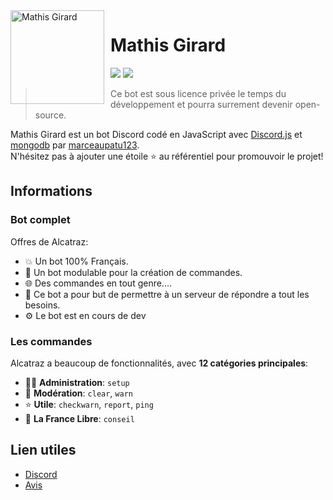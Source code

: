 <img width="150" height="150" align="left" style="float: left; margin: 0 10px 0 0;" alt="Mathis Girard" src="https://i.gyazo.com/525e603ab72bd2cb593215610b6cf612.png">  

# Mathis Girard

[![](https://img.shields.io/discord/606939452425633802.svg?logo=discord&colorB=7289DA)](https://discord.gg/vF2H5TzF6g)
[![](https://img.shields.io/badge/discord.js-v12.5.1-blue.svg?logo=npm)](https://discord.js.org/)


> Ce bot est sous licence privée le temps du développement et pourra surrement devenir open-source.

Mathis Girard est un bot Discord codé en JavaScript avec [Discord.js](https://discord.js.org) et [mongodb](https://www.mongodb.com/fr) par [marceaupatu123](https://github.com/marceaupatu123).  
N'hésitez pas à ajouter une étoile ⭐ au référentiel pour promouvoir le projet!
## Informations

### Bot complet

Offres de Alcatraz:
* 💥 Un bot 100% Français.
* 💯 Un bot modulable pour la création de commandes.
* 🌐 Des commandes en tout genre....
* 🤩 Ce bot a pour but de permettre à un serveur de répondre a tout les besoins.
* ⚙️ Le bot est en cours de dev

### Les commandes

Alcatraz a beaucoup de fonctionnalités, avec **12 catégories principales**:

*   👩‍💼 **Administration**: `setup`
*   🚓 **Modération**: `clear`, `warn`
*   ⭐ **Utile**: `checkwarn`, `report`, `ping`
*   👑 **La France Libre**: `conseil`

## Lien utiles

*   [Discord](https://discord.gg/vF2H5TzF6g)
*   [Avis](https://fr.trustpilot.com/review/alcatraz-bot.com)

